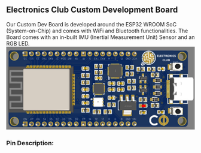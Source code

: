 ## Electronics Club Custom Development Board
Our Custom Dev Board is developed around the ESP32 WROOM SoC (System-on-Chip) and comes with WiFi and Bluetooth functionalities. The Board comes with an in-built IMU (Inertial Measurement Unit) Sensor and an RGB LED.  
![](Images/CDB.jpeg)
### Pin Description:
